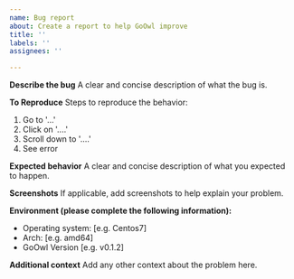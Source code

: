 ```yaml
---
name: Bug report
about: Create a report to help GoOwl improve
title: ''
labels: ''
assignees: ''

---
```


**Describe the bug**
A clear and concise description of what the bug is.

**To Reproduce**
Steps to reproduce the behavior:
1. Go to '...'
2. Click on '....'
3. Scroll down to '....'
4. See error

**Expected behavior**
A clear and concise description of what you expected to happen.

**Screenshots**
If applicable, add screenshots to help explain your problem.

**Environment (please complete the following information):**
 - Operating system: [e.g. Centos7]
 - Arch: [e.g. amd64]
 - GoOwl Version [e.g. v0.1.2]

**Additional context**
Add any other context about the problem here.

